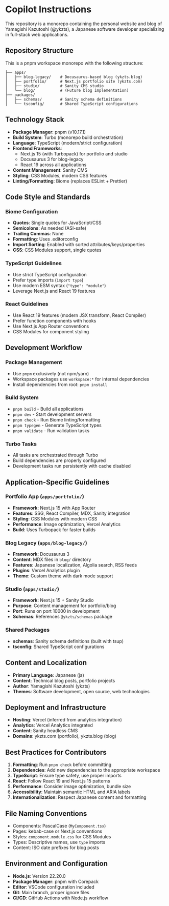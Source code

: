 # Copilot Instructions

This repository is a monorepo containing the personal website and blog of Yamagishi Kazutoshi (@ykzts), a Japanese software developer specializing in full-stack web applications.

## Repository Structure

This is a pnpm workspace monorepo with the following structure:

```
├── apps/
│   ├── blog-legacy/    # Docusaurus-based blog (ykzts.blog)
│   ├── portfolio/      # Next.js portfolio site (ykzts.com)  
│   ├── studio/         # Sanity CMS studio
│   └── blog/           # (Future blog implementation)
├── packages/
│   ├── schemas/        # Sanity schema definitions
│   └── tsconfig/       # Shared TypeScript configurations
```

## Technology Stack

- **Package Manager**: pnpm (v10.17.1)
- **Build System**: Turbo (monorepo build orchestration)
- **Language**: TypeScript (modern/strict configuration)
- **Frontend Frameworks**: 
  - Next.js 15 (with Turbopack) for portfolio and studio
  - Docusaurus 3 for blog-legacy
  - React 19 across all applications
- **Content Management**: Sanity CMS
- **Styling**: CSS Modules, modern CSS features
- **Linting/Formatting**: Biome (replaces ESLint + Prettier)

## Code Style and Standards

### Biome Configuration
- **Quotes**: Single quotes for JavaScript/CSS
- **Semicolons**: As needed (ASI-safe)
- **Trailing Commas**: None
- **Formatting**: Uses .editorconfig
- **Import Sorting**: Enabled with sorted attributes/keys/properties
- **CSS**: CSS Modules support, single quotes

### TypeScript Guidelines
- Use strict TypeScript configuration
- Prefer type imports (`import type`)
- Use modern ESM syntax (`"type": "module"`)
- Leverage Next.js and React 19 features

### React Guidelines  
- Use React 19 features (modern JSX transform, React Compiler)
- Prefer function components with hooks
- Use Next.js App Router conventions
- CSS Modules for component styling

## Development Workflow

### Package Management
- Use `pnpm` exclusively (not npm/yarn)
- Workspace packages use `workspace:*` for internal dependencies
- Install dependencies from root: `pnpm install`

### Build System
- `pnpm build` - Build all applications
- `pnpm dev` - Start development servers
- `pnpm check` - Run Biome linting/formatting
- `pnpm typegen` - Generate TypeScript types
- `pnpm validate` - Run validation tasks

### Turbo Tasks
- All tasks are orchestrated through Turbo
- Build dependencies are properly configured
- Development tasks run persistently with cache disabled

## Application-Specific Guidelines

### Portfolio App (`apps/portfolio/`)
- **Framework**: Next.js 15 with App Router
- **Features**: SSG, React Compiler, MDX, Sanity integration
- **Styling**: CSS Modules with modern CSS
- **Performance**: Image optimization, Vercel Analytics
- **Build**: Uses Turbopack for faster builds

### Blog Legacy (`apps/blog-legacy/`)  
- **Framework**: Docusaurus 3
- **Content**: MDX files in `blog/` directory
- **Features**: Japanese localization, Algolia search, RSS feeds
- **Plugins**: Vercel Analytics plugin
- **Theme**: Custom theme with dark mode support

### Studio (`apps/studio/`)
- **Framework**: Next.js 15 + Sanity Studio
- **Purpose**: Content management for portfolio/blog
- **Port**: Runs on port 10000 in development
- **Schemas**: References `@ykzts/schemas` package

### Shared Packages
- **schemas**: Sanity schema definitions (built with tsup)
- **tsconfig**: Shared TypeScript configurations

## Content and Localization

- **Primary Language**: Japanese (ja)
- **Content**: Technical blog posts, portfolio projects
- **Author**: Yamagishi Kazutoshi (ykzts)
- **Themes**: Software development, open source, web technologies

## Deployment and Infrastructure

- **Hosting**: Vercel (inferred from analytics integration)
- **Analytics**: Vercel Analytics integrated
- **Content**: Sanity headless CMS
- **Domains**: ykzts.com (portfolio), ykzts.blog (blog)

## Best Practices for Contributors

1. **Formatting**: Run `pnpm check` before committing
2. **Dependencies**: Add new dependencies to the appropriate workspace
3. **TypeScript**: Ensure type safety, use proper imports
4. **React**: Follow React 19 and Next.js 15 patterns
5. **Performance**: Consider image optimization, bundle size
6. **Accessibility**: Maintain semantic HTML and ARIA labels
7. **Internationalization**: Respect Japanese content and formatting

## File Naming Conventions

- Components: PascalCase (`MyComponent.tsx`)
- Pages: kebab-case or Next.js conventions
- Styles: `component.module.css` for CSS Modules
- Types: Descriptive names, use `type` imports
- Content: ISO date prefixes for blog posts

## Environment and Configuration

- **Node.js**: Version 22.20.0
- **Package Manager**: pnpm with Corepack
- **Editor**: VSCode configuration included
- **Git**: Main branch, proper ignore files
- **CI/CD**: GitHub Actions with Node.js workflow